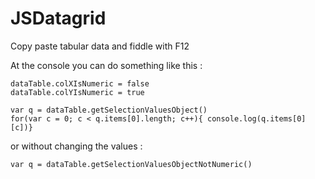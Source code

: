 # JSDatagrid
Copy paste tabular data and fiddle with F12

At the console you can do something like this :

    dataTable.colXIsNumeric = false
    dataTable.colYIsNumeric = true

    var q = dataTable.getSelectionValuesObject()
    for(var c = 0; c < q.items[0].length; c++){ console.log(q.items[0][c])}

or without changing the values :

    var q = dataTable.getSelectionValuesObjectNotNumeric()

